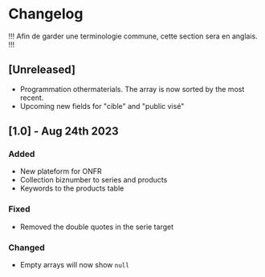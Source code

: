 # Changelog

!!!
Afin de garder une terminologie commune, cette section sera en anglais.
!!!
## [Unreleased]
- Programmation othermaterials. The array is now sorted by the most recent.
- Upcoming new fields for "cible" and "public visé"


## [1.0] - Aug 24th 2023

### Added
- New plateform for ONFR
- Collection biznumber to series and products
- Keywords to the products table

### Fixed
- Removed the double quotes in the serie target

### Changed
- Empty arrays will now show `null`
